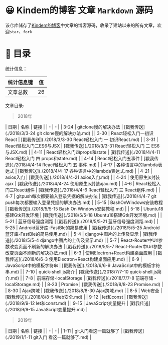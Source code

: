 # 😀 Kindem的博客 文章 `Markdown` 源码
该仓库储存了[Kindem的博客](http://www.kindemh.cn/)中文章的博客源码，收录了建站以来的所有文章，欢迎`star`、`fork`

# 📇 目录
统计信息：

| 统计信息键 | 值 |
| - | - |
| 文章总数 | 26 |

文章目录: 

> 2018年

| 日期 | 名称 | 链接 |
| - | - |
| 3-24 | gitclone慢的解决办法 | [戳我传送](./2018/3/3-24 git clone慢的解决办法.md) |
| 3-30 | React轻松入门一初识React | [戳我传送](./2018/3/3-30 React轻松入门 一 初识React.md) |
| 3-31 | React轻松入门二ES6与JSX | [戳我传送](./2018/3/3-31 React轻松入门 二 ES6与JSX.md) |
| 4-11 | React轻松入门四props和state | [戳我传送](./2018/4/4-11 React轻松入门 四 props和state.md) |
| 4-14 | React轻松入门五事件 | [戳我传送](./2018/4/4-14 React轻松入门 五 事件.md) |
| 4-17 | 各种语言中的lambda表达式 | [戳我传送](./2018/4/4-17 各种语言中的lambda表达式.md) |
| 4-21 | axios入门 | [戳我传送](./2018/4/4-21 axios入门.md) |
| 4-24 | 使用原生js封装ajax | [戳我传送](./2018/4/4-24 使用原生js封装ajax.md) |
| 4-6 | React轻松入门三React组件 | [戳我传送](./2018/4/4-6 React轻松入门 三 React组件.md) |
| 4-7 | gitpush每次都要输入登录凭据的解决办法 | [戳我传送](./2018/4/4-7 git push每次都要输入登录凭据的解决办法.md) |
| 5-15 | BashOnWindows安装教程 | [戳我传送](./2018/5/5-15 Bash On Windows安装教程.md) |
| 5-18 | Ubuntu18搭建Gtk开发环境 | [戳我传送](./2018/5/5-18 Ubuntu18搭建Gtk开发环境.md) |
| 5-21 | 蓝牙信号强度测距 | [戳我传送](./2018/5/5-21 蓝牙信号强度测距.md) |
| 5-25 | Android蓝牙库-FastBle的简易使用 | [戳我传送](./2018/5/5-25 Android蓝牙库-FastBle的简易使用.md) |
| 5-4 | django中图片的上传及显示 | [戳我传送](./2018/5/5-4 django中图片的上传及显示.md) |
| 5-7 | React-Router中Url参数改变页面不刷新的解决办法 | [戳我传送](./2018/5/5-7 React-Router中Url参数改变页面不刷新的解决办法.md) |
| 6-3 | 使用Electron+React构建桌面应用 | [戳我传送](./2018/6/6-3 使用Electron+React构建桌面应用.md) |
| 6-9 | JavaScript中的模板字符串 | [戳我传送](./2018/6/6-9 JavaScript中的模板字符串.md) |
| 7-10 | quick-shell.js简介 | [戳我传送](./2018/7/7-10 quick-shell.js简介.md) |
| 7-8 | 前端存储-localStorage | [戳我传送](./2018/7/7-8 前端存储 - localStorage.md) |
| 8-23 | Promise | [戳我传送](./2018/8/8-23 Promise.md) |
| 8-30 | Ajax跨域 | [戳我传送](./2018/8/8-30 Ajax跨域.md) |
| 8-5 | Web安全 | [戳我传送](./2018/8/8-5 Web安全.md) |
| 9-12 | let和const | [戳我传送](./2018/9/9-12 let和const.md) |
| 9-15 | JavaScript变量提升 | [戳我传送](./2018/9/9-15 JavaScript变量提升.md) |


> 2019年

| 日期 | 名称 | 链接 |
| - | - |
| 1-11 | git入门看这一篇就够了 | [戳我传送](./2019/1/1-11 git入门 看这一篇就够了.md) |




